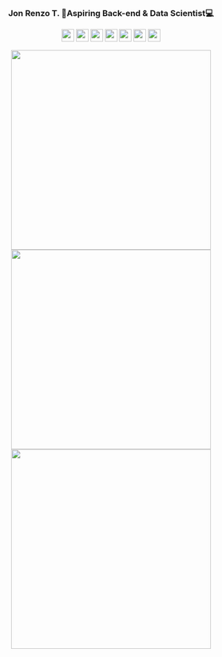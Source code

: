 <h3 align = center>Jon Renzo T. 🚀Aspiring Back-end & Data Scientist💻</h3>

<p align = center>
  <img src="https://img.shields.io/badge/react-%2320232a.svg?style=for-the-badge&logo=react&logoColor=%2361DAFB"  height="25"/>
  <img src="https://img.shields.io/badge/Figma-%2320232a?style=for-the-badge&logo=figma&logoColor=F24E1E" height="25"/>
  <img src="https://img.shields.io/badge/blender-%2320232a.svg?style=for-the-badge&logo=blender&logoColor=#EA7300" height="25"/>
  <img src="https://img.shields.io/badge/C++-%2320232a.svg?style=for-the-badge&logo=c%2B%2B&logoColor=%2361DAFB" height="25"/>
  <img src="https://img.shields.io/badge/Java-%2320232a.svg?style=for-the-badge&logo=java&logoColor=white" height="25"/>
  <img src="https://img.shields.io/badge/Python-%2320232a.svg?style=for-the-badge&logo=python&logoColor=#FFFF00" height="25"/>
  <img src="https://img.shields.io/badge/PHP-%2320232a.svg?style=for-the-badge&logo=php&logoColor=#FFFF00" height="25"/>
  
  
 </p>


<div align=center>
  <img width = "400" src = "https://github-readme-stats.vercel.app/api?username=jonrenzo&theme=merko&show_icons=true&hide_border=true&count_private=true">
  <img width = "400" src = "https://github-readme-streak-stats.herokuapp.com/?user=jonrenzo&theme=merko&hide_border=true">
   <img width = "400" src = "https://github-readme-stats.vercel.app/api/top-langs/?username=jonrenzo&theme=merko&show_icons=true&hide_border=true&layout=compact">
</div>
